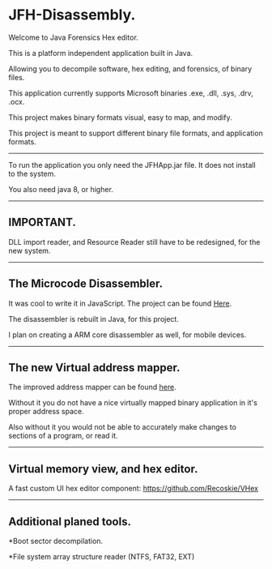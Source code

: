 JFH-Disassembly.
=============================

Welcome to Java Forensics Hex editor.

This is a platform independent application built in Java.

Allowing you to decompile software, hex editing, and forensics, of binary files.

This application currently supports Microsoft binaries .exe, .dll, .sys, .drv, .ocx.

This project makes binary formats visual, easy to map, and modify.

This project is meant to support different binary file formats, and application formats.

------------------------------------------------------------

To run the application you only need the JFHApp.jar file. It does not install to the system.

You also need java 8, or higher.

------------------------------------------------------------
IMPORTANT.
------------------------------------------------------------

DLL import reader, and Resource Reader still have to be redesigned, for the new system.

------------------------------------------------------------
The Microcode Disassembler.
------------------------------------------------------------

It was cool to write it in JavaScript. The project can be found <a href="https://github.com/Recoskie/X86-64-CPU-Binary-Code-Disassembler-JS">Here</a>.

The disassembler is rebuilt in Java, for this project.

I plan on creating a ARM core disassembler as well, for mobile devices.

------------------------------------------------------------
The new Virtual address mapper.
------------------------------------------------------------

The improved address mapper can be found <a href="https://github.com/Recoskie/RandomAccessFileV">here</a>.

Without it you do not have a nice virtually mapped binary application in it's proper address space.

Also without it you would not be able to accurately make changes to sections of a program, or read it.

------------------------------------------------------------
Virtual memory view, and hex editor.
------------------------------------------------------------

A fast custom UI hex editor component: https://github.com/Recoskie/VHex

------------------------------------------------------------
Additional planed tools.
------------------------------------------------------------

*Boot sector decompilation.

*File system array structure reader (NTFS, FAT32, EXT)
